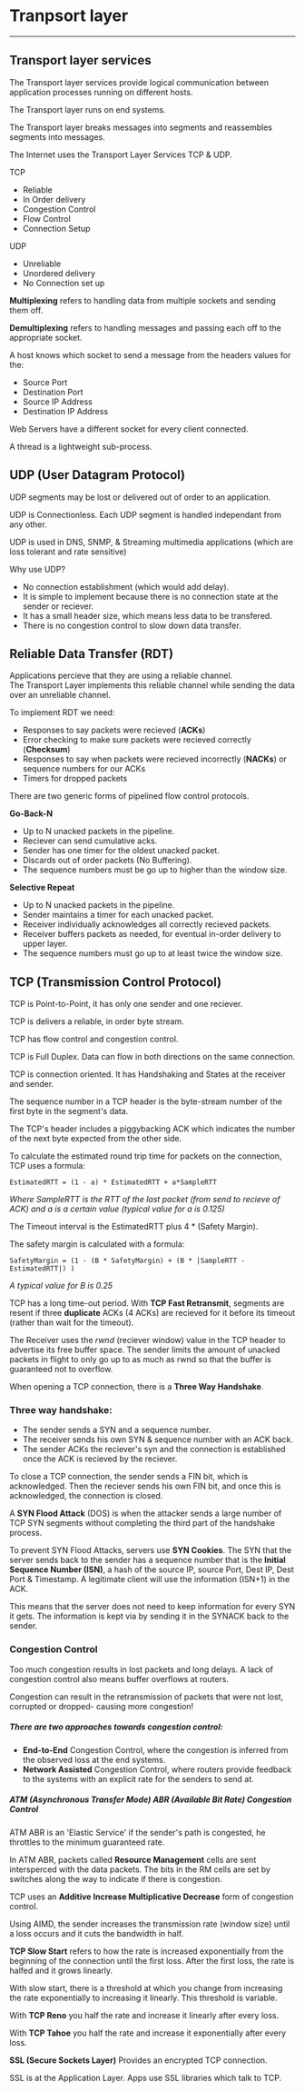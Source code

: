 # Tranpsort layer

---

## Transport layer services
The Transport layer services provide logical communication between application processes running on different hosts.

The Transport layer runs on end systems.

The Transport layer breaks messages into segments and reassembles segments into messages.

The Internet uses the Transport Layer Services TCP & UDP.

TCP
 - Reliable
 - In Order delivery
 - Congestion Control
 - Flow Control
 - Connection Setup

UDP
 - Unreliable
 - Unordered delivery
 - No Connection set up

**Multiplexing** refers to handling data from multiple sockets and sending them off.

**Demultiplexing** refers to handling messages and passing each off to the appropriate socket.

A host knows which socket to send a message from the headers values for the:
 - Source Port
 - Destination Port
 - Source IP Address
 - Destination IP Address

Web Servers have a different socket for every client connected.

A thread is a lightweight sub-process.

## UDP (User Datagram Protocol)
UDP segments may be lost or delivered out of order to an application.

UDP is Connectionless. Each UDP segment is handled independant from any other.

UDP is used in DNS, SNMP, & Streaming multimedia applications (which are loss tolerant and rate sensitive)

Why use UDP?
 - No connection establishment (which would add delay).
 - It is simple to implement because there is no connection state at the sender or reciever.
 - It has a small header size, which means less data to be transfered.
 - There is no congestion control to slow down data transfer.

## Reliable Data Transfer (RDT)
Applications percieve that they are using a reliable channel.  
The Transport Layer implements this reliable channel while sending the data over an unreliable channel.

To implement RDT we need:
 - Responses to say packets were recieved (**ACKs**)
 - Error checking to make sure packets were recieved correctly (**Checksum**)
 - Responses to say when packets were recieved incorrectly (**NACKs**) or sequence numbers for our ACKs
 - Timers for dropped packets

There are two generic forms of pipelined flow control protocols.

**Go-Back-N**
 - Up to N unacked packets in the pipeline.
 - Reciever can send cumulative acks.
 - Sender has one timer for the oldest unacked packet.
 - Discards out of order packets (No Buffering).
 - The sequence numbers must be go up to higher than the window size.

**Selective Repeat**
 - Up to N unacked packets in the pipeline. 
 - Sender maintains a timer for each unacked packet.
 - Receiver individually acknowledges all correctly recieved packets.
 - Receiver buffers packets as needed, for eventual in-order delivery to upper layer.
 - The sequence numbers must go up to at least twice the window size.

## TCP (Transmission Control Protocol)
TCP is Point-to-Point, it has only one sender and one reciever.

TCP is delivers a reliable, in order byte stream.

TCP has flow control and congestion control.

TCP is Full Duplex. Data can flow in both directions on the same connection.

TCP is connection oriented. It has Handshaking and States at the receiver and sender.

The sequence number in a TCP header is the byte-stream number of the first byte in the segment's data.

The TCP's header includes a piggybacking ACK which indicates the number of the next byte expected from the other side.

To calculate the estimated round trip time for packets on the connection, TCP uses a formula:

```
EstimatedRTT = (1 - a) * EstimatedRTT + a*SampleRTT
```  

*Where SampleRTT is the RTT of the last packet (from send to recieve of ACK) and a is a certain value (typical value for a is 0.125)*

The Timeout interval is the EstimatedRTT plus 4 * (Safety Margin).

The safety margin is calculated with a formula:

```
SafetyMargin = (1 - (B * SafetyMargin) + (B * |SampleRTT - EstimatedRTT|) )
```

*A typical value for B is 0.25*

TCP has a long time-out period. With **TCP Fast Retransmit**, segments are resent if three **duplicate** ACKs (4 ACKs) are recieved for it before its timeout (rather than wait for the timeout).

The Receiver uses the *rwnd* (reciever window) value in the TCP header to advertise its free buffer space. The sender limits the amount of unacked packets in flight to only go up to as much as rwnd so that the buffer is guaranteed not to overflow.

When opening a TCP connection, there is a **Three Way Handshake**.

### Three way handshake:  
 - The sender sends a SYN and a sequence number.  
 - The receiver sends his own SYN & sequence number with an ACK back.  
 - The sender ACKs the reciever's syn and the connection is established once the ACK is recieved by the reciever.

To close a TCP connection, the sender sends a FIN bit, which is acknowledged. Then the reciever sends his own FIN bit, and once this is acknowledged, the connection is closed.

A **SYN Flood Attack** (DOS) is when the attacker sends a large number of TCP SYN segments without completing the third part of the handshake process.

To prevent SYN Flood Attacks, servers use **SYN Cookies**. The SYN that the server sends back to the sender has a sequence number that is the **Initial Sequence Number (ISN)**, a hash of the source IP, source Port, Dest IP, Dest Port & Timestamp. A legitimate client will use the information (ISN+1) in the ACK.  

This means that the server does not need to keep information for every SYN it gets. The information is kept via by sending it in the SYNACK back to the sender.

### Congestion Control

Too much congestion results in lost packets and long delays. A lack of congestion control also means buffer overflows at routers.

Congestion can result in the retransmission of packets that were not lost, corrupted or dropped- causing more congestion!

##### There are two approaches towards congestion control:  
 - **End-to-End** Congestion Control, where the congestion is inferred from the observed loss at the end systems.
 - **Network Assisted** Congestion Control, where routers provide feedback to the systems with an explicit rate for the senders to send at.

##### ATM (Asynchronous Transfer Mode) ABR (Available Bit Rate) Congestion Control
ATM ABR is an 'Elastic Service' if the sender's path is congested, he throttles to the minimum guaranteed rate.

In ATM ABR, packets called **Resource Management** cells are sent intersperced with the data packets. The bits in the RM cells are set by switches along the way to indicate if there is congestion.

TCP uses an **Additive Increase Multiplicative Decrease** form of congestion control.

Using AIMD, the sender increases the transmission rate (window size) until a loss occurs and it cuts the bandwidth in half.

**TCP Slow Start** refers to how the rate is increased exponentially from the beginning of the connection until the first loss. After the first loss, the rate is halfed and it grows linearly.

With slow start, there is a threshold at which you change from increasing the rate exponentially to increasing it linearly. This threshold is variable.

With **TCP Reno** you half the rate and increase it linearly after every loss.

With **TCP Tahoe** you half the rate and increase it exponentially after every loss.

**SSL (Secure Sockets Layer)** Provides an encrypted TCP connection.

SSL is at the Application Layer. Apps use SSL libraries which talk to TCP.
